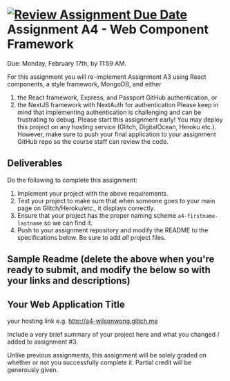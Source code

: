 [![Review Assignment Due Date](https://classroom.github.com/assets/deadline-readme-button-22041afd0340ce965d47ae6ef1cefeee28c7c493a6346c4f15d667ab976d596c.svg)](https://classroom.github.com/a/RQyEtg8L)
Assignment A4 - Web Component Framework
===

Due: Monday, February 17th, by 11:59 AM.

For this assignment you will re-implement Assignment A3 using React components, a style framework, MongoDB, and either

1. the React framework, Express, and Passport GitHub authentication, or
2. the NextJS framework with NextAuth for authentication
   Please keep in mind that implementing authentication is challenging and can be frustrating to debug. Please start this
   assignment early! You may deploy this project on any hosting service (Glitch, DigitalOcean, Heroku etc.).
   However, make sure to push your final application to your assignment GitHub repo so the course staff can review the code.

## Deliverables

Do the following to complete this assignment:

1. Implement your project with the above requirements.
2. Test your project to make sure that when someone goes to your main page on Glitch/Heroku/etc., it displays correctly.
3. Ensure that your project has the proper naming scheme `a4-firstname-lastname` so we can find it.
4. Push to your assignment repository and modify the README to the specifications below. Be sure to add _all_ project files.

## Sample Readme (delete the above when you're ready to submit, and modify the below so with your links and descriptions)

## Your Web Application Title

your hosting link e.g. http://a4-wilsonwong.glitch.me

Include a very brief summary of your project here and what you changed / added to assignment #3.

Unlike previous assignments, this assignment will be solely graded on whether or not you successfully complete it. Partial credit will be generously given.
